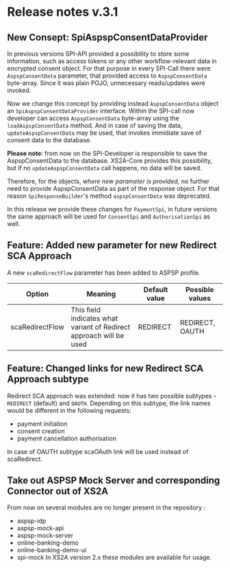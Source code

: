 # Release notes v.3.1

## New Consept: SpiAspspConsentDataProvider
In previous versions SPI-API provided a possibility to store some information, such as access tokens or any other 
workflow-relevant data in encrypted consent object. For that purpose in every SPI-Call there were `AspspConsentData` parameter,
that provided access to `AspspConsentData` byte-array. Since it was plain POJO, unnecessary reads/updates were invoked.

Now we change this concept by providing instead `AspspConsentData` object an `SpiAspspConsentDataProvider` interface.
Within the SPI-call now developer can access `AspspConsentData` byte-array using the `loadAspspConsentData` method.
And in case of saving the data, `updateAspspConsentData` may be used, that invokes immidiate save of consent data to the database.

**Please note**: from now on the SPI-Developer is responsible to save the AspspConsentData to the database. XS2A-Core provides
this possibility, but if no `updateAspspConsentData` call happens, no data will be saved.

Therefore, for the objects, _where new parameter is provided_, no further need to provide AspspConsentData as part of the response object.
For that reason `SpiResponseBuilder`'s method `aspspConsentData` was deprecated.

In this release we provide these changes for `PaymentSpi`, in future versions the same approach will be used for `ConsentSpi`
and `AuthorisationSpi` as well.

## Feature: Added new parameter for new Redirect SCA Approach
A new `scaRedirectFlow` parameter has been added to ASPSP profile.

| Option          | Meaning                                                             | Default value | Possible values |
|-----------------|---------------------------------------------------------------------|---------------|-----------------|
| scaRedirectFlow | This field indicates what variant of Redirect approach will be used | REDIRECT      | REDIRECT, OAUTH |

## Feature: Changed links for new Redirect SCA Approach subtype
Redirect SCA approach was extended: now it has two possible subtypes - `REDIRECT` (default) and `OAUTH`.
Depending on this subtype, the link names would be different in the following requests:
 - payment initiation
 - consent creation
 - payment cancellation authorisation

In case of OAUTH subtype scaOAuth link will be used instead of scaRedirect.

## Take out ASPSP Mock Server and corresponding Connector out of XS2A
From now on several modules are no longer present in the repository :
 - aspsp-idp
 - aspsp-mock-api
 - aspsp-mock-server
 - online-banking-demo
 - online-banking-demo-ui
 - spi-mock 
In XS2A version 2.x these modules are available for usage.
